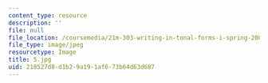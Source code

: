 ```yaml
---
content_type: resource
description: ''
file: null
file_location: /coursemedia/21m-303-writing-in-tonal-forms-i-spring-2009/218527d8d1b29a191af673b64d63d687_5.jpg
file_type: image/jpeg
resourcetype: Image
title: 5.jpg
uid: 218527d8-d1b2-9a19-1af6-73b64d63d687
---
```

